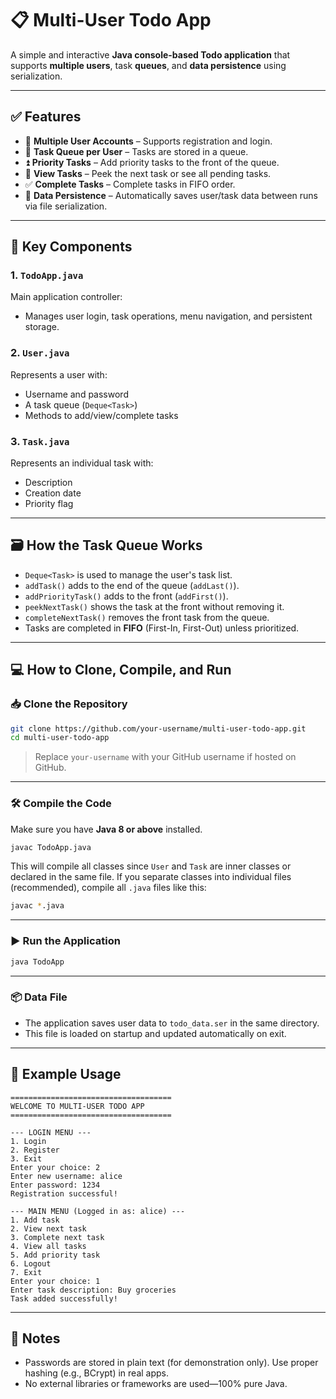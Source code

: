# 📋 Multi-User Todo App

A simple and interactive **Java console-based Todo application** that supports **multiple users**, task **queues**, and **data persistence** using serialization.

---

## ✅ Features

* 👤 **Multiple User Accounts** – Supports registration and login.
* 🧾 **Task Queue per User** – Tasks are stored in a queue.
* ⏫ **Priority Tasks** – Add priority tasks to the front of the queue.
* 👀 **View Tasks** – Peek the next task or see all pending tasks.
* ✅ **Complete Tasks** – Complete tasks in FIFO order.
* 💾 **Data Persistence** – Automatically saves user/task data between runs via file serialization.

---

## 🧠 Key Components

### 1. `TodoApp.java`

Main application controller:

* Manages user login, task operations, menu navigation, and persistent storage.

### 2. `User.java`

Represents a user with:

* Username and password
* A task queue (`Deque<Task>`)
* Methods to add/view/complete tasks

### 3. `Task.java`

Represents an individual task with:

* Description
* Creation date
* Priority flag

---

## 🗃️ How the Task Queue Works

* `Deque<Task>` is used to manage the user's task list.
* `addTask()` adds to the end of the queue (`addLast()`).
* `addPriorityTask()` adds to the front (`addFirst()`).
* `peekNextTask()` shows the task at the front without removing it.
* `completeNextTask()` removes the front task from the queue.
* Tasks are completed in **FIFO** (First-In, First-Out) unless prioritized.

---

## 💻 How to Clone, Compile, and Run

### 📥 Clone the Repository

```bash
git clone https://github.com/your-username/multi-user-todo-app.git
cd multi-user-todo-app
```

> Replace `your-username` with your GitHub username if hosted on GitHub.

---

### 🛠️ Compile the Code

Make sure you have **Java 8 or above** installed.

```bash
javac TodoApp.java
```

This will compile all classes since `User` and `Task` are inner classes or declared in the same file. If you separate classes into individual files (recommended), compile all `.java` files like this:

```bash
javac *.java
```

---

### ▶️ Run the Application

```bash
java TodoApp
```

---

### 📦 Data File

* The application saves user data to `todo_data.ser` in the same directory.
* This file is loaded on startup and updated automatically on exit.

---

## 📄 Example Usage

```text
====================================
WELCOME TO MULTI-USER TODO APP
====================================

--- LOGIN MENU ---
1. Login
2. Register
3. Exit
Enter your choice: 2
Enter new username: alice
Enter password: 1234
Registration successful!

--- MAIN MENU (Logged in as: alice) ---
1. Add task
2. View next task
3. Complete next task
4. View all tasks
5. Add priority task
6. Logout
7. Exit
Enter your choice: 1
Enter task description: Buy groceries
Task added successfully!
```

---

## 📌 Notes

* Passwords are stored in plain text (for demonstration only). Use proper hashing (e.g., BCrypt) in real apps.
* No external libraries or frameworks are used—100% pure Java.

